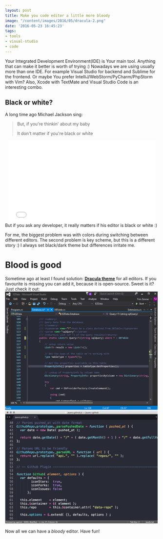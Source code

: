 ```yaml
---
layout: post
title: Make you code editor a little more bloody
image: "/content/images/2016/05/dracula-2.png"
date: '2016-05-23 16:45:23'
tags:
- tools
- visual-studio
- code
---
```


Your Integrated Development Environment(IDE) is Your main tool. Anything that can make it better is worth of trying :)
Nowadays we are using usually more than one IDE. For example Visual Studio for backend and Sublime for the frontend. Or maybe You prefer IntelliJ/WebStorm/PyCharm/PhpStorm with Vim?
Also, Xcode with TextMate and Visual Studio Code is an interesting combo.

## Black or white?
A long time ago Michael Jackson sing:
> But, if you're thinkin' about my baby
>
> It don't matter if you're black or white
<div style=" width:100%;float:left;text-align:center;">
<iframe style="margin: 0 auto; width: 480px;height: 266px;" src="//giphy.com/embed/mrPsq5HMHImgU" frameBorder="0" class="giphy-embed" allowFullScreen></iframe></div>

But if you ask any developer, it really matters if his editor is black or white :)

For me, the biggest problem was with colors during switching between different editors.
The second problem is key scheme, but this is a different story :)
I always set black/dark theme but differences irritate me.

# Blood is good
Sometime ago at least I found solution: [__Dracula theme__](http://zenorocha.github.io/dracula-theme/) for all editors. If you favourite is missing you can add it, because it is open-source. Sweet is it? 
Just check it out:
![](/content/images/2016/05/vs-1.png)
![](/content/images/2016/05/sublime.png)

Now all we can have a _bloody_ editor. Have fun!
